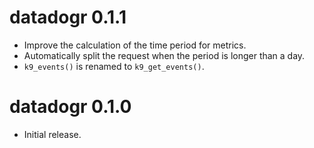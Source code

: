 # datadogr 0.1.1

* Improve the calculation of the time period for metrics.
* Automatically split the request when the period is longer than a day.
* `k9_events()` is renamed to `k9_get_events()`.

# datadogr 0.1.0

* Initial release.
